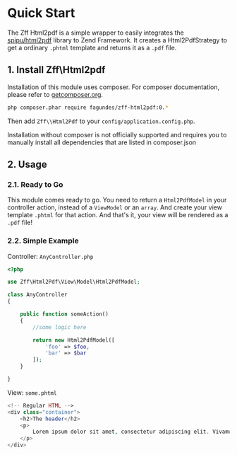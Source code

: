 # Quick Start

The Zff Html2pdf is a simple wrapper to easily integrates the [spipu/html2pdf](https://github.com/spipu/html2pdf) library to Zend Framework.
It creates a Html2PdfStrategy to get a ordinary `.phtml` template and returns it as a `.pdf` file.

## 1. Install Zff\Html2pdf


Installation of this module uses composer. For composer documentation, please refer to
[getcomposer.org](http://getcomposer.org/).

```bash
php composer.phar require fagundes/zff-html2pdf:0.*
```

Then add `Zff\\Html2Pdf` to your `config/application.config.php`.

Installation without composer is not officially supported and requires you to manually install all dependencies that are listed in composer.json

## 2. Usage

### 2.1. Ready to Go

This module comes ready to go. You need to return a `Html2PdfModel` in your controller action, instead of a `ViewModel` or an `array`.
And create your view template `.phtml` for that action. And that's it, your view will be rendered as a `.pdf` file!

### 2.2. Simple Example

Controller: `AnyController.php`

```php
<?php

use Zff\Html2Pdf\View\Model\Html2PdfModel;

class AnyController
{

    public function someAction()
    {
        //some logic here

        return new Html2PdfModel([
            'foo' => $foo,
            'bar' => $bar
        ]);
    }

}
```

View: `some.phtml`

```php
<!-- Regular HTML -->
<div class="container">
    <h2>The header</h2>
    <p>
        Lorem ipsum dolor sit amet, consectetur adipiscing elit. Vivamus eu metus sed lacus ultrices pharetra a vitae massa.
    </p>
</div>
```